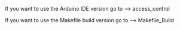 If you want to use the Arduino IDE version go to --> access_control

If you want to use the Makefile build version go to --> Makefile_Build